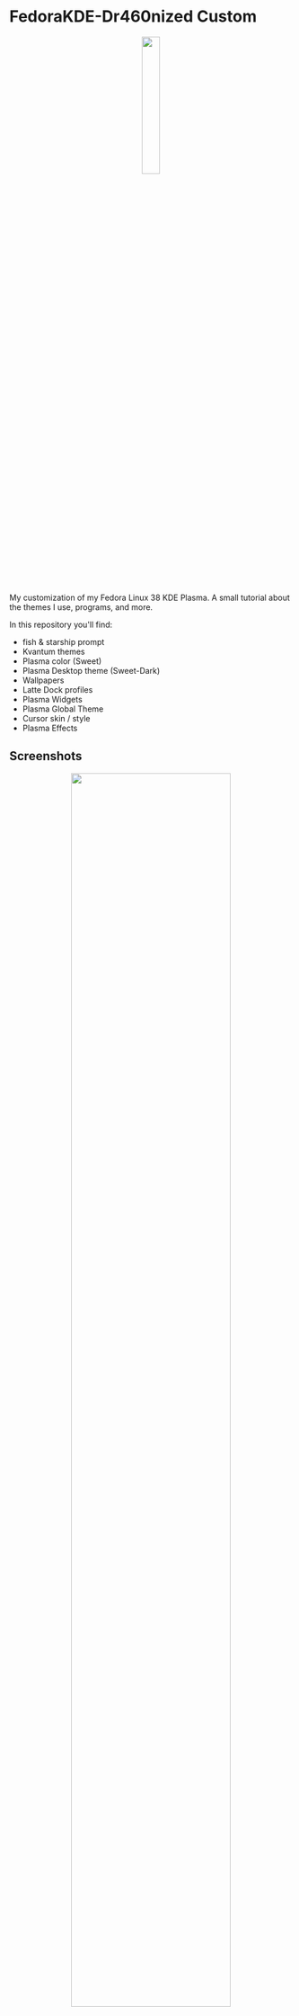 # FedoraKDE-Dr460nized Custom

<p align="center">
<a><img src="https://i.imgur.com/GW2L0Oc.png" style="height: 25%; width:25%;"/></center></a></p>

My customization of my Fedora Linux 38 KDE Plasma. A small tutorial about the themes I use, programs, and more.

In this repository you'll find:

- fish & starship prompt
- Kvantum themes
- Plasma color (Sweet)
- Plasma Desktop theme (Sweet-Dark)
- Wallpapers
- Latte Dock profiles
- Plasma Widgets
- Plasma Global Theme
- Cursor skin / style
- Plasma Effects


## Screenshots

<p align="center">
<a><img src="https://i.imgur.com/kTh9IPc.png" style="height: 75%; width:75%;"/></center></a></p>
<p align="center">
<a><img src="https://i.imgur.com/zXiucom.png" style="height: 75%; width:75%;"/></center></a></p>
<p align="center">
<a><img src="https://i.imgur.com/5Owzmsy.jpg" style="height: 75%; width:75%;"/></center></a></p>
<p align="center">
<a><img src="https://i.imgur.com/lYEXonT.jpg" style="height: 75%; width:75%;"/></center></a></p>


## Details of my PC

- **OS:** [Fedora 38 KDE Plasma](https://fedoraproject.org/spins/kde/)
- **WM:** [kwin](https://userbase.kde.org/KWin)
- **Terminal:** [fish](https://fishshell.com)
- **Terminal Font:** [Hack Nerd Font 13](https://www.nerdfonts.com)
- **Editor:** [nano](https://www.nano-editor.org)
- **Theme:** [Plasma, Sweet-Dark (GTK2/3)](https://github.com/EliverLara/Sweet)
- **Theme Icons:** [BeautyLine](https://store.kde.org/p/1425426/)


## Setup / Installation

## Index: 

- [Download some resources](https://github.com/trbureiyan/fedorakde-dragonized/tree/e531906706c08d57b860d29954215e622c3b25bc/Resources) Credits to [@Sandip Sky](https://www.youtube.com/@sandipsky8756), Thanks for the resources.
  > There are files for Fish config, Starship prompt and Latte Dock profile.
- Tools that can we need
- Fonts
	- Optional fonts
	- Nerd Hacker Font
- Installing theme
	- Workspace Behavior
	- Startup and Shutdown
- Kvantum theme (Blur & transparency)

### Tools that we need

- 7z
- wget


#### We can start with something easy: installing fonts that I use.

##### Optional Fonts:

One of my favorite sources that you can implement them in your Linux customization however you want. These include:

- losevka
- Icomoon
- Material


###### 1. Installing opcional fonts:

**Iosevka**

---

> First, let's enter the fonts folder.
``` sh
cd /usr/share/fonts
```

> In root we'll to download a ZIP file.
``` sh
wget http://fontlot.com/downfi1e/5baeb08d06494fc84dbe36210f6fOad5.105610
```

> With 7z we can see the resources of the ZIP
``` sh
7z l 5baeb08d06494fc84dbe36210f6fOad5.105610
```

>Let's move the ZIP and rename them like:
``` sh
mv 5baeb08d06494fc84dbe36210f6fOad5.105610 compressed.zip
```

> And unzip it for the fonts folder.

``` sh
unzip compressed.zip
```

> We can now remove the ZIP file.

``` sh
rm compressed.zip
```

> With `find`, we can locate the font files that we'll use:

``` sh
find . | grep • "\.ttf$" while read line; do cp $line .; done
```
 
> Now we'll to remove the next directory:

``` sh
rm —r iosevka—2.2.1/
rm —r iosevka—slab-2.2.1/
```

> Finally, with `ls` we can confirm that the fonts are in the folder

**Icomoon** 

---
First, Let's download [the ZIP](https://icomoon.io/#icons-icomoon)

> Now, we move the zip to the actual directory:

``` sh
mv /home/"Type your user"/Downloads/"Name of icomoon font".zip .
```

> Unzip the file:

``` sh
unzip "Name of icomoon font".zip
```


> We move everything that ends in .ttf to the directory:

``` sh
mv icomoon/* . t tf
rm —r f icomoon
```


##### FiraSans & Hack Nerd Font

---

FiraSans fonts are at [/Resources](https://github.com/trbureiyan/fedorakde-dragonized/tree/0dafff438736cedeccac612491e9bd603df623eb/Resources/FiraSans_fonts)

> Try to click them and install the fonts, but if an error appears, let's try the next steps:

In your File manager, go to `/usr/share/fonts` and paste .ttf files on there.

**For Hack Nerd Font:**

Let's download the [fonts](https://www.nerdfonts.com/font-downloads):

> Move the ZIP files to the actual directory (/usr/share/fonts).

``` sh
mv /home/"Type your user"/Downloads/"Name of the Hack nerd font".zip .
```

> And unzip the font files:

``` sh
unzip "Name of the Hack nerd font".zip
```

### Installing theme
---

To install our theme, first open system settings, go to Appearance > Global Theme > Get New Global Themes.

![image](https://github.com/trbureiyan/fedorakde-dragonized/assets/111925453/2063e60e-9831-4437-bc2d-b595c954a5ed)

Search for Sweet KDE by Eliverlara and install it.

![image](https://github.com/trbureiyan/fedorakde-dragonized/assets/111925453/0e23c463-ddd4-4845-b305-0dd738a7571b)


Once you have the global theme installed, go to Application style > Configure GNOME/GTK Application Style... > Get New GNOME/GTK Application Styles.

![image](https://github.com/trbureiyan/fedorakde-dragonized/assets/111925453/5f918ca5-4b10-45e0-85c7-07f3c4f9ec43)


Search for Sweet by Eliverlara (it may appear as "Sweet - New flavor").

![image](https://github.com/trbureiyan/fedorakde-dragonized/assets/111925453/405928fe-7e07-41a5-a391-5f1b37ba83b7)


Now, select Sweet-dark GTK Theme.

![image](https://github.com/trbureiyan/fedorakde-dragonized/assets/111925453/05ed2a3d-cb0d-4001-9edf-66d8508a3eff)


Well. Now confirm that you have installed sweet plasma style and Sweet colors.

For our window customization, go to Window Decoration and apply the next setting:

![image](https://github.com/trbureiyan/fedorakde-dragonized/assets/111925453/b3e80d57-0e2e-4738-9907-2efe39341e99)


In Fonts, you can add the fonts that we installed previously like Fira Sans or Hack Nerd.

![image](https://github.com/trbureiyan/fedorakde-dragonized/assets/111925453/0a60ec61-f3bc-4b3f-b462-f8ac286d4de8)


In Icons, we'll use BeautyLine, so go to Download New Icons, search for BeautyLine by sajjad606, and install it.

![image](https://github.com/trbureiyan/fedorakde-dragonized/assets/111925453/8a3981de-56ef-4ce0-861a-59dbebc26198)
![image](https://github.com/trbureiyan/fedorakde-dragonized/assets/111925453/b49973f3-de59-44f5-9735-1a1d46be2157)


To use the chroma RGB cursor, go to Cursors > Get New Cursors, search for chroma cursor by vidmo1337, and install it.

![image](https://github.com/trbureiyan/fedorakde-dragonized/assets/111925453/8baf2b18-7b76-4298-a6bb-5489fc1ab3f9)
![image](https://github.com/trbureiyan/fedorakde-dragonized/assets/111925453/c1212caa-c147-4487-998e-92513d6b6a0d)


You can use the splash screen that you like the most by seeking to Get New Splash Screens, or if you prefer, deactivate the splash screen. In my case, I use the Arch splash.

![image](https://github.com/trbureiyan/fedorakde-dragonized/assets/111925453/26312221-7baa-4e61-8706-7a710558c353)


#### Workspace Behavior
---

##### Desktop Effects

![image](https://github.com/trbureiyan/fedorakde-dragonized/assets/111925453/c7ec6301-da09-4291-be63-d269b6fde311)


We'll install Wobbly windows and Magic lamp. Search for Wobbly windows and turn it on, following the settings for the effect.

![image](https://github.com/trbureiyan/fedorakde-dragonized/assets/111925453/27c8d784-e56b-43a0-8388-9860aabdaba8)
![image](https://github.com/trbureiyan/fedorakde-dragonized/assets/111925453/b7f8bf47-7ebc-4465-8647-fd02a8609eab)

Also, enable Magic Lamp:

![image](https://github.com/trbureiyan/fedorakde-dragonized/assets/111925453/e1f75ffd-041e-4aaf-8e33-0ed162cdf416)

If you don't find Magic Lamp in your Desktop Effects, you can search for it in Get New Desktop Effects.

##### Screen Edges

As we will use Latte Dock and the top bar, to avoid inconvenience, let's disable the screen edges:

![image](https://github.com/trbureiyan/fedorakde-dragonized/assets/111925453/9b990877-bd94-4b75-a2cc-68ab3d6acc4c)


#### Startup and Shutdown

You can still use the Breeze login screen, but I like the Nordic login screen by Eliver Lara.

![image](https://github.com/trbureiyan/fedorakde-dragonized/assets/111925453/a5b9de6e-6dfd-43a1-85a5-2d7e48702669)


### Kvantum Theme

We'll install a theme with blur and transparency for Dolphin and Konsole.

First, we need the Kvantum engine. So let's go to Discover Store, search for Kvantum, and install the one called "Kvantum theme engine".

![image](https://github.com/trbureiyan/fedorakde-dragonized/assets/111925453/4cac0d16-21c9-4552-963b-42b44a649132)


> If you encounter errors during installation, restart your computer and try again.

Now, go to [download](https://store.kde.org/p/1294013/) Sweet KDE theme for kvantum in the [next link](https://store.kde.org/p/1294013/).

Choose "Sweet-transparent-toolbar.tar.xz".

![image](https://github.com/trbureiyan/fedorakde-dragonized/assets/111925453/fdae0e7f-ff9f-493a-a885-dfb651878a06)


Extract the zip archive

![image](https://github.com/trbureiyan/fedorakde-dragonized/assets/111925453/a3ea469c-2533-4ed4-a01d-b0345113173a)


Now, open Kvantum Manager to proceed with the installation of the theme

> If the program doesn't open on the first try, try opening it again.

![image](https://github.com/trbureiyan/fedorakde-dragonized/assets/111925453/60449de8-1852-49eb-b6e3-35c869d11c59)

Select the theme that we downloaded previously and install it

![image](https://github.com/trbureiyan/fedorakde-dragonized/assets/111925453/fedaafe5-19d0-45e1-a635-496d01321b13)


Go to the next tab, ("Change / Delete Theme") and select "Sweet-transparent-toolbar"

![image](https://github.com/trbureiyan/fedorakde-dragonized/assets/111925453/812069b6-0706-45a2-b268-f878fecc3d89)

Well, now return to System Settings > Appearance > Application Style, select and apply kvantum-dark.

### Latte Dock




## Recommendations

---
